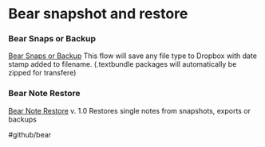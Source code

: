 # Bear snapshot and restore

### Bear Snaps or Backup
[Bear Snaps or Backup](https://workflow.is/workflows/8c15998b126943db9eedaf14f02c1b4e)
This flow will save any file type to Dropbox with date stamp added to filename.
(.textbundle packages will automatically be zipped for transfere)

### Bear Note Restore
[Bear Note Restore](https://workflow.is/workflows/c51585ffce924f93a6a2824aae00545a)
v. 1.0
Restores single notes from snapshots, exports or backups

#github/bear